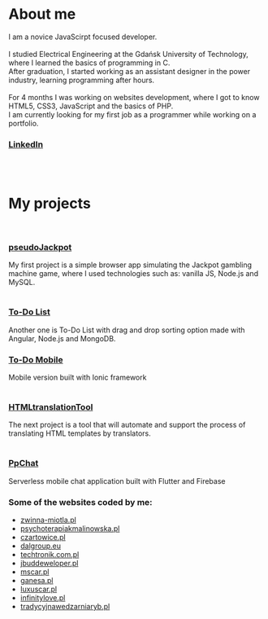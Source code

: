 # About me
I am a novice JavaScirpt focused developer. <br /> <br />
I studied Electrical Engineering at the Gdańsk University of Technology, where I learned the basics of programming in C. <br />
After graduation, I started working as an assistant designer in the power industry, learning programming after hours. <br /> <br />
For 4 months I was working on websites development, where I got to know HTML5, CSS3, JavaScript and the basics of PHP. <br />
I am currently looking for my first job as a programmer while working on a portfolio.

### [LinkedIn](https://www.linkedin.com/in/paweł-Małek)
<br /> <br />

# My projects
<br />

### [pseudoJackpot](https://jackpot.pppmmm.pl/)
My first project is a simple browser app simulating the Jackpot gambling machine game, where I used technologies such as: vanilla JS, Node.js and MySQL.
<br /> <br />

### [To-Do List](https://todo.pppmmm.pl/)
Another one is To-Do List with drag and drop sorting option made with Angular, Node.js and MongoDB.  

### [To-Do Mobile](https://drive.google.com/drive/folders/1OpUzcEuO5Mr3DBd4977ORzwrv-EduInr?usp=sharing)
Mobile version built with Ionic framework
<br /><br />

### [HTMLtranslationTool](https://translator.pppmmm.pl/)
The next project is a tool that will automate and support the process of translating HTML templates by translators.
<br /> <br />

### [PpChat](https://drive.google.com/drive/folders/1OpUzcEuO5Mr3DBd4977ORzwrv-EduInr?usp=sharing)
Serverless mobile chat application built with Flutter and Firebase
<br />

### Some of the websites coded by me: 
* [zwinna-miotla.pl](https://zwinna-miotla.pl/)
* [psychoterapiakmalinowska.pl](https://psychoterapiakmalinowska.pl/)
* [czartowice.pl](http://czartowice.pl/)
* [dalgroup.eu](http://dalgroup.eu/)
* [techtronik.com.pl](https://techtronik.com.pl/)
* [jbuddeweloper.pl](https://jbuddeweloper.pl/)
* [mscar.pl](https://mscar.pl/)
* [ganesa.pl](https://ganesa.pl/)
* [luxuscar.pl](https://luxuscar.pl/)
* [infinitylove.pl](https://infinitylove.evada.pl/)
* [tradycyjnawedzarniaryb.pl](https://tradycyjnawedzarniaryb.pl/)
